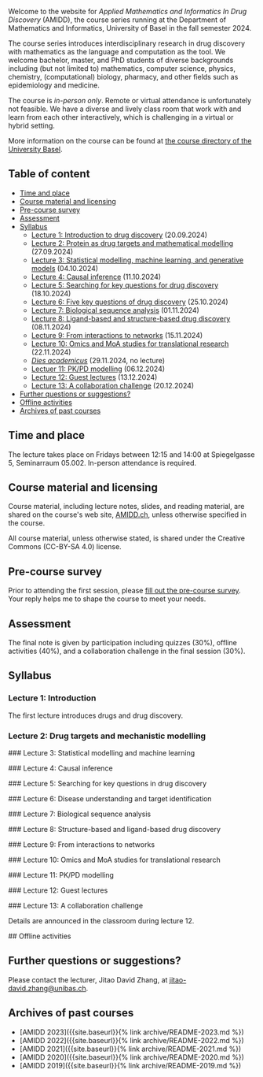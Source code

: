 Welcome to the website for *Applied Mathematics and Informatics In Drug
Discovery* (AMIDD), the course series running at the Department of Mathematics
and Informatics, University of Basel in the fall semester 2024.

The course series introduces interdisciplinary research in drug discovery with
mathematics as the language and computation as the tool. We welcome bachelor,
master, and PhD students of diverse backgrounds including (but not limited to)
mathematics, computer science, physics, chemistry, (computational) biology,
pharmacy, and other fields such as epidemiology and medicine.

The course is *in-person only*. Remote or virtual attendance is unfortunately
not feasible. We have a diverse and lively class room that work with and learn
from each other interactively, which is challenging in a virtual or hybrid
setting.

More information on the course can be found at [the course directory of the University
Basel](https://vorlesungsverzeichnis.unibas.ch/de/home?id=286574).

## Table of content

- [Time and place](#time-and-place)
- [Course material and licensing](#course-material-and-licensing)
- [Pre-course survey](#pre-course-survey)
- [Assessment](#assessment)
- [Syllabus](#syllabus)
  * [Lecture 1: Introduction to drug discovery](#lec1) (20.09.2024)
  * [Lecture 2: Protein as drug targets and mathematical modelling](#lec2) (27.09.2024)
  * [Lecture 3: Statistical modelling, machine learning, and generative models](#lec3) (04.10.2024)
  * [Lecture 4: Causal inference](#lec4) (11.10.2024)
  * [Lecture 5: Searching for key questions for drug discovery](#lec5) (18.10.2024)
  * [Lecture 6: Five key questions of drug discovery](#lec6) (25.10.2024)
  * [Lecture 7: Biological sequence analysis](#lec7) (01.11.2024)
  * [Lecture 8: Ligand-based and structure-based drug discovery](#lec8) (08.11.2024)
  * [Lecture 9: From interactions to networks](#lec9) (15.11.2024)
  * [Lecture 10: Omics and MoA studies for translational research](#lec10) (22.11.2024)
  * [*Dies academicus*](#dies-academicus) (29.11.2024, no lecture)
  * [Lectuer 11: PK/PD modelling](#lec11) (06.12.2024)
  * [Lecture 12: Guest lectures](#lec12) (13.12.2024)
  * [Lecture 13: A collaboration challenge](#lec13) (20.12.2024)
- [Further questions or suggestions?](#further-questions-or-suggestions)
- [Offline activities](#oas)
- [Archives of past courses](#archives-of-past-courses)

## Time and place

The lecture takes place on Fridays between 12:15 and 14:00 at Spiegelgasse 5, Seminarraum 05.002. In-person attendance is required.

## Course material and licensing

Course material, including lecture notes, slides, and reading material, are shared on the course's web site, [AMIDD.ch](http://amidd.ch), unless otherwise specified in the course.

All course material, unless otherwise stated, is shared under the Creative
Commons (CC-BY-SA 4.0) license.

## Pre-course survey

Prior to attending the first session, please [fill out the pre-course survey](https://forms.gle/JvkCKt5ZMeUkDUhq9). Your reply helps me to shape the course to meet your needs.

## Assessment

The final note is given by participation including quizzes (30%), offline
activities (40%), and a collaboration challenge in the final session (30%).

## Syllabus

<p id="lec1"></p>

### Lecture 1: Introduction

The first lecture introduces drugs and drug discovery.

<p id="lec2"></p>

### Lecture 2: Drug targets and mechanistic modelling

<p id="lec3"></p>
### Lecture 3: Statistical modelling and machine learning

<p id="lec4"></p>
### Lecture 4: Causal inference

<p id="lec5"></p>
### Lecture 5: Searching for key questions in drug discovery


<p id="lec6"></p>
### Lecture 6: Disease understanding and target identification

<p id="lec7"></p>
### Lecture 7: Biological sequence analysis

<p id="lec8"></p>
### Lecture 8: Structure-based and ligand-based drug discovery

<p id="lec9"></p>
### Lecture 9: From interactions to networks

<p id="lec10"></p>
### Lecture 10: Omics and MoA studies for translational research

<p id="lec11"></p>
### Lecture 11: PK/PD modelling

<p id="lec12"></p>
### Lecture 12: Guest lectures

<p id="lec13"></p>
### Lecture 13: A collaboration challenge

Details are announced in the classroom during lecture 12.

<p id="oas"></p>
## Offline activities

## Further questions or suggestions?

Please contact the lecturer, Jitao David Zhang, at [jitao-david.zhang@unibas.ch](mailto:jitao-david.zhang@unibas.ch).


## Archives of past courses

* [AMIDD 2023]({{site.baseurl}}{% link archive/README-2023.md %})
* [AMIDD 2022]({{site.baseurl}}{% link archive/README-2022.md %})
* [AMIDD 2021]({{site.baseurl}}{% link archive/README-2021.md %})
* [AMIDD 2020]({{site.baseurl}}{% link archive/README-2020.md %})
* [AMIDD 2019]({{site.baseurl}}{% link archive/README-2019.md %})
